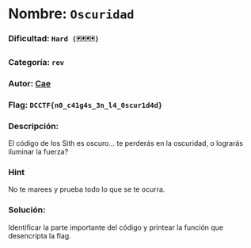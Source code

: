 # Nombre: `Oscuridad`
### Dificultad: `Hard (🃏🃏🃏🃏)`
### Categoría: `rev`
### Autor: [Cae](https://c4ebt.github.io/)
### Flag: `DCCTF{n0_c41g4s_3n_l4_0scur1d4d}`

### Descripción:
El código de los Sith es oscuro... te perderás en la oscuridad, o lograrás iluminar la fuerza?

### Hint
No te marees y prueba todo lo que se te ocurra.

### Solución:
Identificar la parte importante del código y printear la función que desencripta la flag.
